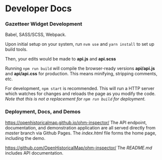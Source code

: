 # Developer Docs


### Gazetteer Widget Development

Babel, SASS/SCSS, Webpack.

Upon initial setup on your system, run `nvm use` and `yarn install` to set up build tools.

Then, your edits would be made to **api.js** and **api.scss**

Running `npm run build` will compile the browser-ready versions **api/api.js** and **api/api.css** for production. This means minifying, stripping comments, etc.

For development, `npm start` is recommended. This will run a HTTP server which watches for changes and reloads the page as you modify the code. *Note that this is not a replacement for `npm run build` for deployment.*


### Deployment, Docs, and Demos

https://openhistoricalmap.github.io/ohm-inspector/ The API endpoint, documentation, and demonstration application are all served directly from *master* branch via Github Pages. The *index.html* file forms the home page, including the demo.

https://github.com/OpenHistoricalMap/ohm-inspector/ The *README.md* includes API documentation.
